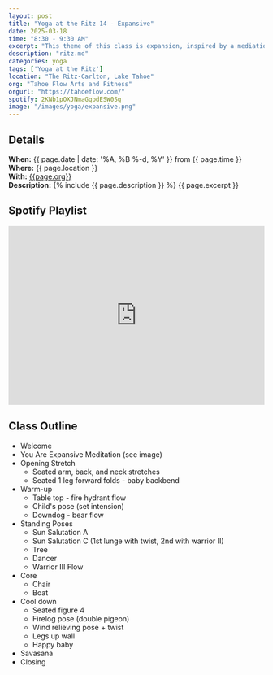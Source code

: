 ```yaml
---
layout: post
title: "Yoga at the Ritz 14 - Expansive"
date: 2025-03-18
time: "8:30 - 9:30 AM" 
excerpt: "This theme of this class is expansion, inspired by a mediation on on that theme. This class is more Vinyasa-style and less Restorative-style than my typical 7:30 AM Ritz class."
description: "ritz.md" 
categories: yoga
tags: ['Yoga at the Ritz']
location: "The Ritz-Carlton, Lake Tahoe"
org: "Tahoe Flow Arts and Fitness"
orgurl: "https://tahoeflow.com/"
spotify: 2KNb1pOXJNmaGqbdESW0Sq
image: "/images/yoga/expansive.png"
---
```


## Details

**When:** {{ page.date | date: '%A, %B %-d, %Y' }} from {{ page.time }}   
**Where:** {{ page.location }}       
**With:** [{{page.org}}]({{page.orgurl}})   
**Description:** {% include {{ page.description }} %}   {{ page.excerpt }}         

## Spotify Playlist

<iframe style="border*radius:12px" src="https://open.spotify.com/embed/playlist/{{ page.spotify }}?utm_source=generator" width="100%" height="352" frameBorder="0" allowfullscreen="" allow="autoplay; clipboard*write; encrypted*media; fullscreen; picture*in*picture" loading="lazy"></iframe>  

## Class Outline

* Welcome
* You Are Expansive Meditation (see image)
* Opening Stretch
    * Seated arm, back, and neck stretches
    * Seated 1 leg forward folds - baby backbend
* Warm-up
    * Table top - fire hydrant flow
    * Child's pose (set intension)
    * Downdog - bear flow
* Standing Poses 
	* Sun Salutation A
	* Sun Salutation C (1st lunge with twist, 2nd with warrior II)
	* Tree
    * Dancer
    * Warrior III Flow
* Core
    * Chair
    * Boat 
* Cool down
    * Seated figure 4 
    * Firelog pose (double pigeon)
    * Wind relieving pose + twist
    * Legs up wall
    * Happy baby
* Savasana
* Closing	




